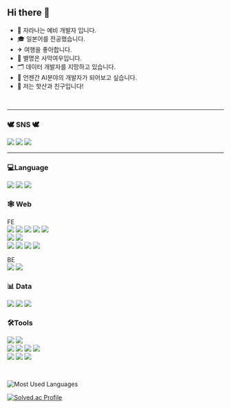 ## Hi there 👋

- 🌱 자라나는 예비 개발자 입니다.
- 🎓︎ 일본어를 전공했습니다.
- ✈ 여행을 좋아합니다.
- 🐾 별명은 사막여우입니다.
- 🗂 데이터 개발자를 지망하고 있습니다.
- 💭 언젠간 AI분야의 개발자가 되어보고 싶습니다.
- 👬 저는 핫산과 친구입니다!

<br/>

---

### 🕊 SNS 🕊<br/>
<a href="https://467shin.tistory.com/" target="_blank"><img src="https://img.shields.io/badge/Tistory-ffffff?style=flat-square&logo=Tistory&logoColor=black"/></a>
<a href="https://www.instagram.com/467shin.ssafy/" target="_blank"><img src="https://img.shields.io/badge/Instagram-E4405F?style=flat-square&logo=Instagram&logoColor=white"/></a>
<a href="mailto:467shin@gmail.com" target="_blank"><img src="https://img.shields.io/badge/Gmail-EA4335?style=flat-square&logo=gmail&logoColor=white"/></a>
<!-- <a href="https://www.linkedin.com/in/gijeong-shin-213666264" target="_blank"><img src="https://img.shields.io/badge/LinkedIn-0A66C2?style=flat-square&logo=linkedin&logoColor=white"/></a> -->

---

### 💻Language<br/>
<img src="https://img.shields.io/badge/Python-3766AB?style=flat-square&logo=Python&logoColor=white"/></a> <!-- 파이썬 마크 -->
<img src="https://img.shields.io/badge/JavaScript-F7DF1E?style=flat-square&logo=JavaScript&logoColor=black"/></a> <!-- JS 마크 -->
<img src="https://img.shields.io/badge/TypeScript-3178C6?style=flat-square&logo=TypeScript&logoColor=white"/></a> <!-- TS 마크 -->

### 🕸️ Web<br/>
FE<br/>
<img src="https://img.shields.io/badge/HTML5-E34F26?style=flat-square&logo=HTML5&logoColor=white"/></a> <!-- HTML 마크 -->
<img src="https://img.shields.io/badge/CSS3-1572B6?style=flat-square&logo=CSS3&logoColor=white"/></a> <!-- CSS 마크 -->
<img src="https://img.shields.io/badge/SCSS-CC6699?style=flat-square&logo=sass&logoColor=white"/></a> <!-- SCSS 마크 -->
<img src="https://img.shields.io/badge/Tailwind CSS-06B6D4?style=flat-square&logo=tailwind css&logoColor=white"/></a> <!-- Tailwind CSS 마크 -->
<img src="https://img.shields.io/badge/Bootstrap-7952B3?style=flat-square&logo=bootstrap&logoColor=white"/></a> <!-- bootstrap 마크 -->
<br/>
<img src="https://img.shields.io/badge/React-61DAFB?style=flat-square&logo=React&logoColor=white"/></a> <!-- React 마크 -->
<img src="https://img.shields.io/badge/Vue.js-4FC08D?style=flat-square&logo=Vue.js&logoColor=white"/></a> <!-- Vue 마크 -->
<br/>
<img src="https://img.shields.io/badge/Redux-764ABC?style=flat-square&logo=Redux&logoColor=white"/></a> <!-- Redux 마크 -->
<img src="https://img.shields.io/badge/Swiper-6332F6?style=flat-square&logo=swiper&logoColor=white"/></a> <!-- Swiper js 마크 -->
<img src="https://img.shields.io/badge/Chart.js-FF6384?style=flat-square&logo=Chart.js&logoColor=white"/></a> <!-- Chart js 마크 -->
<img src="https://img.shields.io/badge/Three.js-000000?style=flat-square&logo=Three.js&logoColor=white"/></a> <!-- Three js 마크 -->

BE<br>
<img src="https://img.shields.io/badge/Django-092E20?style=flat-square&logo=Django&logoColor=white"/></a> <!-- Django 마크 -->
<img src="https://img.shields.io/badge/SQLite-003B57?style=flat-square&logo=SQLite&logoColor=white"/></a> <!-- SQLite 마크 -->

### 📊 Data<br/>
<img src="https://img.shields.io/badge/jupyter-F37626?style=flat-square&logo=Jupyter&logoColor=white"/></a> <!-- 주피터 마크 -->
<img src="https://img.shields.io/badge/numpy-013243?style=flat-square&logo=Numpy&logoColor=white"/></a> <!-- np 마크 -->
<img src="https://img.shields.io/badge/pandas-150458?style=flat-square&logo=Pandas&logoColor=white"/></a> <!-- pd 마크 -->
<br>

### 🛠️Tools<br/>
<img src="https://img.shields.io/badge/GitHub-181717?style=flat-square&logo=github&logoColor=white"/></a> <!-- GitHub 마크 -->
<img src="https://img.shields.io/badge/GitLab-181717?style=flat-square&logo=gitlab&logoColor=white"/></a> <!-- GitLab 마크 -->
<br/>
<img src="https://img.shields.io/badge/Notion-000000?style=flat-square&logo=Notion&logoColor=white"/></a> <!-- Notion 마크 -->
<img src="https://img.shields.io/badge/Jira-0052CC?style=flat-square&logo=jira&logoColor=white"/></a> <!-- Jira 마크 -->
<img src="https://img.shields.io/badge/Figma-F24E1E?style=flat-square&logo=figma&logoColor=white"/></a> <!-- Figma 마크 -->
<img src="https://img.shields.io/badge/Postman-FF6C37?style=flat-square&logo=postman&logoColor=white"/></a> <!-- Postman 마크 -->
<br>
<img src="https://img.shields.io/badge/VSCode-007ACC?style=flat-square&logo=visualstudiocode&logoColor=white"/></a> <!-- VS code 마크 -->
<img src="https://img.shields.io/badge/PyCharm-000000?style=flat-square&logo=pycharm&logoColor=white"/></a> <!-- Pycharm 마크 -->
<img src="https://img.shields.io/badge/Atom-66595C?style=flat-square&logo=atom&logoColor=white"/></a> <!-- Atom 마크 -->


<!-- ![stats](https://github-readme-stats.vercel.app/api?username=467shin&&show_icons=true&theme=nord) <!-- Github 스탯 --><br>

![Most Used Languages](https://github-readme-stats-git-masterrstaa-rickstaa.vercel.app/api/top-langs/?username=467shin&&show_icons=true&theme=nord&layout=compact)
<!-- &hide_border=true&title_color=004386&icon_color=004386&layout=compact) -->

[![Solved.ac Profile](http://mazassumnida.wtf/api/v2/generate_badge?boj=467shin)](https://solved.ac/467shin/)

<!--
**467shin/467shin** is a ✨ _special_ ✨ repository because its `README.md` (this file) appears on your GitHub profile.

Here are some ideas to get you started:

- 🔭 I’m currently working on ...
- 🌱 I’m currently learning ...
- 👯 I’m looking to collaborate on ...
- 🤔 I’m looking for help with ...
- 💬 Ask me about ...
- 📫 How to reach me: ...
- 😄 Pronouns: ...
- ⚡ Fun fact: ...
-->

